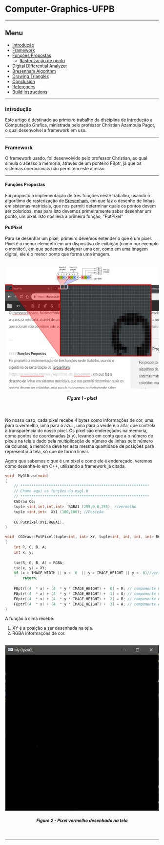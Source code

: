 # Computer-Graphics-UFPB
---

## Menu

* [Introdução](#introdução)
* [Framework](#framework)
* [Funções Propostas](#funções-propostas)
	* [Rasterização de ponto](#rasterização-de-ponto)
* [Digital Differential Analyzer](#digital-differential-analyzer)
* [Bresenham Algorithm](#bresenham-algorithm)
* [Drawing Triangles](#drawing-triangles)
* [Conclusion](#conclusion)
* [References](#references)
* [Build Instructions](#build-instructions)

---

### Introdução
Este artigo é destinado ao primeiro trabalho da disciplina de Introdução a Computação Grafica, ministrada pelo professor Christian Azambuja Pagot, o qual desenvolvel a framework em uso.

---

### Framework
O framework usado, foi desenvolvido pelo professor Christian, ao qual simula o acesso a memoria, através de um ponteiro FBptr, já que os sistemas operacionais não permitem este acesso.

---

#### Funções Propostas
Foi proposto a implementação de tres funções neste trabalho, usando o algorítimo de rasterização de [Bresenham](https://pt.wikipedia.org/wiki/Algoritmo_de_Bresenham), em que faz o desenho de linhas em sistemas matriciais, que nos permiti determinar quais os pontos devem ser coloridos; mas para isto devemos primeiramente saber desenhar um ponto, um pixel.
Isto nos leva a primeira função, "PutPixel"

#### PutPixel
Para se desenhar um pixel, primeiro devemos entender o que é um pixel. Pixel é o menor elemento em um dispositivo de exibição (como por exemplo o monitor), em que podemos designar uma cor, como em uma imagem digital, ele é o menor ponto que forma uma imagem.

<p align="center">
	<br>
	<img src="./prints/pixel.jpg"/ width=600px height=400px>
	<h5 align="center">Figure 1 - pixel</h5>
	<br>
</p>

No nosso caso, cada pixel recebe 4 bytes como informações de cor, uma para o vermelho, uma para o azul , uma para o verde e o alfa, que controla a transparência do nosso pixel. Os pixel são endereçados na memoria, como pontos de coordenadas (x,y), levando em conta que a o número de pixels na tela é dado pela multiplicação de número de linhas pelo número de colunas, a memória deve ter esta mesma quantidade de posições para representar a tela, só que de forma linear.

Agora que sabemos o que é um pixel e como ele é endereçado, veremos como desenha-lo em C++, utilizando a framework já citada. 

```C++
void  MyGlDraw(void)
{
	// ***********************************************************
	// Chame aqui as funções do mygl.h
	// ***********************************************************
	CGDraw CG;
	tuple <int,int,int,int>  RGBA1 (255,0,0,255); //vermelho
	tuple <int,int>  XY1 (100,100); //Posição

	CG.PutPixel(XY1,RGBA1);
}
```

```C++
void  CGDraw::PutPixel(tuple<int, int> XY, tuple<int, int, int, int> RGBA)
{
	int R, G, B, A;
	int x, y;

	tie(R, G, B, A) = RGBA;
	tie(x, y) = XY;
	if (x > IMAGE_WIDTH || x <  0  || y > IMAGE_HEIGHT || y <  0)//verifica se ta desenhando fora
		return;
	
	FBptr[(4  * x) + (4  * y * IMAGE_HEIGHT) +  0] = R; // componente R
	FBptr[(4  * x) + (4  * y * IMAGE_HEIGHT) +  1] = G; // componente G
	FBptr[(4  * x) + (4  * y * IMAGE_HEIGHT) +  2] = B; // componente B
	FBptr[(4  * x) + (4  * y * IMAGE_HEIGHT) +  3] = A; // componente A
}
```
A função a cima recebe:
1. XY é a posição a ser desenhada na tela.
2. RGBA informações de cor.

<p align="center">
	<br>
	<img src="./prints/putPixel.JPG"/ width=510px height=540px>
	<h5 align="center">Figure 2 - Pixel vermelho desenhado na tela</h5>
	<br>
</p>

---
